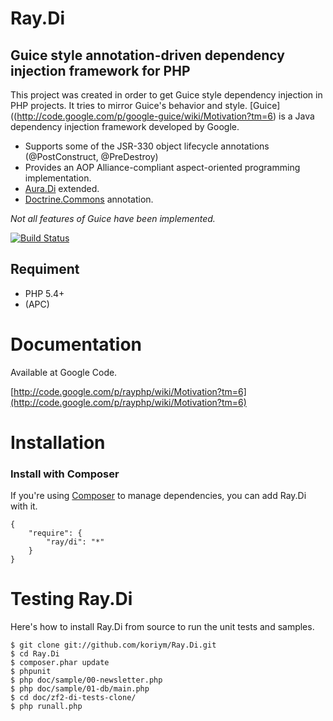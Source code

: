 Ray.Di
=======
Guice style annotation-driven dependency injection framework for PHP
--------------------------------------------------------------------

This project was created in order to get Guice style dependency injection in PHP projects. It tries to mirror Guice's behavior and style. [Guice]((http://code.google.com/p/google-guice/wiki/Motivation?tm=6) is a Java dependency injection framework developed by Google. 

 * Supports some of the JSR-330 object lifecycle annotations (@PostConstruct, @PreDestroy)
 * Provides an AOP Alliance-compliant aspect-oriented programming implementation.
 * [Aura.Di](http://auraphp.github.com/Aura.Di ) extended.
 * [Doctrine.Commons](http://www.doctrine-project.org/projects/common) annotation.

_Not all features of Guice have been implemented._

[![Build Status](https://secure.travis-ci.org/koriym/Ray.Di.png?branch=master)](http://travis-ci.org/koriym/Ray.Di)

Requiment
---------

* PHP 5.4+
* (APC) 

Documentation
=============

Available at Google Code.

 [http://code.google.com/p/rayphp/wiki/Motivation?tm=6](http://code.google.com/p/rayphp/wiki/Motivation?tm=6)


Installation
============

### Install with Composer
If you're using [Composer](https://github.com/composer/composer) to manage dependencies, you can add Ray.Di with it.

	{
		"require": {
			"ray/di": "*"
		}
	}

Testing Ray.Di
==============

Here's how to install Ray.Di from source to run the unit tests and samples.

```
$ git clone git://github.com/koriym/Ray.Di.git
$ cd Ray.Di
$ composer.phar update
$ phpunit
$ php doc/sample/00-newsletter.php
$ php doc/sample/01-db/main.php
$ cd doc/zf2-di-tests-clone/
$ php runall.php
```


